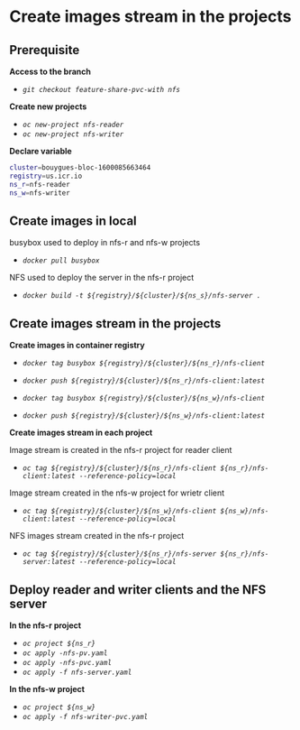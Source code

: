 # **Create images stream in the projects**
## **Prerequisite**

**Access to the branch**

* *`git checkout feature-share-pvc-with nfs`*
  
**Create new projects**
* *`oc new-project nfs-reader`*
* *`oc new-project nfs-writer`*
 
**Declare variable**
```sh
cluster=bouygues-bloc-1600085663464
registry=us.icr.io
ns_r=nfs-reader
ns_w=nfs-writer
```
## **Create images in local**
busybox used to deploy in nfs-r and nfs-w projects
* *`docker pull busybox`*

NFS used to deploy the server in the nfs-r project

* *`docker build -t ${registry}/${cluster}/${ns_s}/nfs-server .`*
## **Create images stream in the projects**

**Create images in container registry**
* *`docker tag busybox ${registry}/${cluster}/${ns_r}/nfs-client`*
* *`docker push ${registry}/${cluster}/${ns_r}/nfs-client:latest`*

* *`docker tag busybox ${registry}/${cluster}/${ns_w}/nfs-client`*
* *`docker push ${registry}/${cluster}/${ns_w}/nfs-client:latest`*

**Create images stream in each project**

Image stream is created in the nfs-r project for reader client 
* *`oc tag ${registry}/${cluster}/${ns_r}/nfs-client ${ns_r}/nfs-client:latest --reference-policy=local`*

Image stream created in the nfs-w project for wrietr client 
* *`oc tag ${registry}/${cluster}/${ns_w}/nfs-client ${ns_w}/nfs-client:latest --reference-policy=local`*

NFS images stream created in the nfs-r project

* *`oc tag ${registry}/${cluster}/${ns_r}/nfs-server ${ns_r}/nfs-server:latest --reference-policy=local`*

## **Deploy reader and writer clients and the NFS server**

**In the nfs-r project**

* *`oc project ${ns_r}`*
* *`oc apply -nfs-pv.yaml`*
* *`oc apply -nfs-pvc.yaml`*
* *`oc apply -f nfs-server.yaml`*


**In the nfs-w project**
* *`oc project ${ns_w}`*
* *`oc apply -f nfs-writer-pvc.yaml`*
